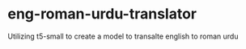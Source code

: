 # eng-roman-urdu-translator
Utilizing t5-small to create a model to transalte english to roman urdu
